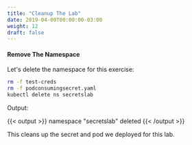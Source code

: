```yaml
---
title: "Cleanup The Lab"
date: 2019-04-09T00:00:00-03:00
weight: 12
draft: false
---
```


#### Remove The Namespace

Let's delete the namespace for this exercise:

```bash
rm -f test-creds
rm -f podconsumingsecret.yaml
kubectl delete ns secretslab
```

Output:

{{< output >}}
namespace "secretslab" deleted
{{< /output >}}

This cleans up the secret and pod we deployed for this lab.
